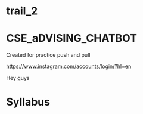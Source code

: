 # trail_2
# CSE_aDVISING_CHATBOT

Created for practice push and pull

 https://www.instagram.com/accounts/login/?hl=en

Hey guys

# Syllabus
